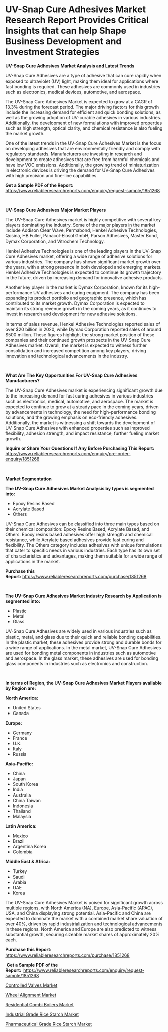 <p><h1>UV-Snap Cure Adhesives Market Research Report Provides Critical Insights that can help Shape Business Development and Investment Strategies</h1></p><p><strong>UV-Snap Cure Adhesives Market Analysis and Latest Trends</strong></p>
<p><p>UV-Snap Cure Adhesives are a type of adhesive that can cure rapidly when exposed to ultraviolet (UV) light, making them ideal for applications where fast bonding is required. These adhesives are commonly used in industries such as electronics, medical devices, automotive, and aerospace.</p><p>The UV-Snap Cure Adhesives Market is expected to grow at a CAGR of 13.3% during the forecast period. The major driving factors for this growth include the increasing demand for efficient and quick bonding solutions, as well as the growing adoption of UV-curable adhesives in various industries. Additionally, the development of new formulations with improved properties such as high strength, optical clarity, and chemical resistance is also fueling the market growth.</p><p>One of the latest trends in the UV-Snap Cure Adhesives Market is the focus on developing adhesives that are environmentally friendly and comply with regulatory standards. Manufacturers are investing in research and development to create adhesives that are free from harmful chemicals and have low VOC emissions. Additionally, the growing trend of miniaturization in electronic devices is driving the demand for UV-Snap Cure Adhesives with high precision and fine-line capabilities.</p></p>
<p><strong>Get a Sample PDF of the Report:&nbsp;</strong> <a href="https://www.reliableresearchreports.com/enquiry/request-sample/1851268">https://www.reliableresearchreports.com/enquiry/request-sample/1851268</a></p>
<p>&nbsp;</p>
<p><strong>UV-Snap Cure Adhesives Major Market Players</strong></p>
<p><p>The UV-Snap Cure Adhesives market is highly competitive with several key players dominating the industry. Some of the major players in the market include Addison Clear Wave, Permabond, Henkel Adhesive Technologies, Qosina, HB Fuller, Panacol-Elosol GmbH, Parson Adhesives, Master Bond, Dymax Corporation, and Vitrochem Technology.</p><p>Henkel Adhesive Technologies is one of the leading players in the UV-Snap Cure Adhesives market, offering a wide range of adhesive solutions for various industries. The company has shown significant market growth over the years, with a strong presence in both developed and emerging markets. Henkel Adhesive Technologies is expected to continue its growth trajectory in the future, driven by increasing demand for innovative adhesive products.</p><p>Another key player in the market is Dymax Corporation, known for its high-performance UV adhesives and curing equipment. The company has been expanding its product portfolio and geographic presence, which has contributed to its market growth. Dymax Corporation is expected to maintain its strong revenue growth in the coming years, as it continues to invest in research and development for new adhesive solutions.</p><p>In terms of sales revenue, Henkel Adhesive Technologies reported sales of over $20 billion in 2020, while Dymax Corporation reported sales of around $500 million. These figures highlight the strong market position of these companies and their continued growth prospects in the UV-Snap Cure Adhesives market. Overall, the market is expected to witness further consolidation and increased competition among key players, driving innovation and technological advancements in the industry.</p></p>
<p>&nbsp;</p>
<p><strong>What Are The Key Opportunities For UV-Snap Cure Adhesives Manufacturers?</strong></p>
<p><p>The UV-Snap Cure Adhesives market is experiencing significant growth due to the increasing demand for fast curing adhesives in various industries such as electronics, medical, automotive, and aerospace. The market is expected to continue to grow at a steady pace in the coming years, driven by advancements in technology, the need for high-performance bonding solutions, and the growing emphasis on eco-friendly adhesives. Additionally, the market is witnessing a shift towards the development of UV-Snap Cure Adhesives with enhanced properties such as improved flexibility, adhesion strength, and impact resistance, further fueling market growth.</p></p>
<p><strong>Inquire or Share Your Questions If Any Before Purchasing This Report:</strong> <a href="https://www.reliableresearchreports.com/enquiry/pre-order-enquiry/1851268">https://www.reliableresearchreports.com/enquiry/pre-order-enquiry/1851268</a></p>
<p>&nbsp;</p>
<p><strong>Market Segmentation</strong></p>
<p><strong>The UV-Snap Cure Adhesives Market Analysis by types is segmented into:</strong></p>
<p><ul><li>Epoxy Resins Based</li><li>Acrylate Based</li><li>Others</li></ul></p>
<p><p>UV-Snap Cure Adhesives can be classified into three main types based on their chemical composition: Epoxy Resins Based, Acrylate Based, and Others. Epoxy resins based adhesives offer high strength and chemical resistance, while Acrylate based adhesives provide fast curing and flexibility. The Others category includes adhesives with unique formulations that cater to specific needs in various industries. Each type has its own set of characteristics and advantages, making them suitable for a wide range of applications in the market.</p></p>
<p><strong>Purchase this Report:&nbsp;</strong><a href="https://www.reliableresearchreports.com/purchase/1851268">https://www.reliableresearchreports.com/purchase/1851268</a></p>
<p>&nbsp;</p>
<p><strong>The UV-Snap Cure Adhesives Market Industry Research by Application is segmented into:</strong></p>
<p><ul><li>Plastic</li><li>Metal</li><li>Glass</li></ul></p>
<p><p>UV-Snap Cure Adhesives are widely used in various industries such as plastic, metal, and glass due to their quick and reliable bonding capabilities. In the plastic market, these adhesives provide strong and durable bonds for a wide range of applications. In the metal market, UV-Snap Cure Adhesives are used for bonding metal components in industries such as automotive and aerospace. In the glass market, these adhesives are used for bonding glass components in industries such as electronics and construction.</p></p>
<p>&nbsp;</p>
<p><strong>In terms of Region, the UV-Snap Cure Adhesives Market Players available by Region are:</strong></p>
<p>
    <p> <strong> North America: </strong>
        <ul>
            <li>United States</li>
            <li>Canada</li>
        </ul>
        </p> 
    <p> <strong> Europe: </strong>
        <ul>
            <li>Germany</li>
            <li>France</li>
            <li>U.K.</li>
            <li>Italy</li>
            <li>Russia</li>
        </ul>
        </p> 
    <p> <strong> Asia-Pacific: </strong>
        <ul>
            <li>China</li>
            <li>Japan</li>
            <li>South Korea</li>
            <li>India</li>
            <li>Australia</li>
            <li>China Taiwan</li>
            <li>Indonesia</li>
            <li>Thailand</li>
            <li>Malaysia</li>
        </ul>
        </p> 
    <p> <strong> Latin America: </strong>
        <ul>
            <li>Mexico</li>
            <li>Brazil</li>
            <li>Argentina Korea</li>
            <li>Colombia</li>
        </ul>
        </p> 
    <p> <strong> Middle East & Africa: </strong>
        <ul>
            <li>Turkey</li>
            <li>Saudi</li>
            <li>Arabia</li>
            <li>UAE</li>
            <li>Korea</li>
        </ul>
    </p>
    </p>
<p><p>The UV-Snap Cure Adhesives Market is poised for significant growth across multiple regions, with North America (NA), Europe, Asia-Pacific (APAC), USA, and China displaying strong potential. Asia-Pacific and China are expected to dominate the market with a combined market share valuation of over 40%, driven by rapid industrialization and technological advancements in these regions. North America and Europe are also predicted to witness substantial growth, securing sizeable market shares of approximately 20% each.</p></p>
<p><strong>Purchase this Report: </strong><a href="https://www.reliableresearchreports.com/purchase/1851268">https://www.reliableresearchreports.com/purchase/1851268</a></p>
<p>&nbsp;<strong>Get a Sample PDF of the Report:&nbsp;&nbsp;</strong><a href="https://www.reliableresearchreports.com/enquiry/request-sample/1851268">https://www.reliableresearchreports.com/enquiry/request-sample/1851268</a></p>
<p><strong></strong></p>
<p><p><a href="https://github.com/Sinjinluong3e0awx2m195k76/Market-Research-Report-List-1/blob/main/controlled-valves-market.md">Controlled Valves Market</a></p><p><a href="https://github.com/shotows/Market-Research-Report-List-1/blob/main/wheel-alignment-market.md">Wheel Alignment Market</a></p><p><a href="https://github.com/CliffMedina6/Market-Research-Report-List-3/blob/main/residential-combi-boilers-market.md">Residential Combi Boilers Market</a></p><p><a href="https://issuu.com/reportprime-2/docs/industrial-grade-rice-starch-market-size-2030.pptx">Industrial Grade Rice Starch Market</a></p><p><a href="https://issuu.com/reportprime-2/docs/pharmaceutical-grade-rice-starch-market-size-2030.">Pharmaceutical Grade Rice Starch Market</a></p></p>